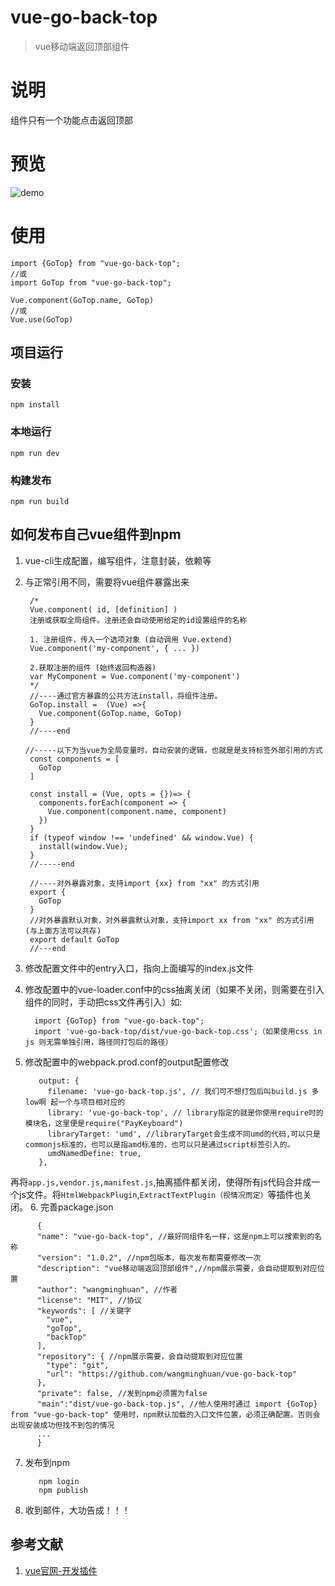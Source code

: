 # vue-go-back-top

> vue移动端返回顶部组件
# 说明

组件只有一个功能点击返回顶部

# 预览

![demo](https://i.imgur.com/uNdhfpi.gif)

# 使用

    import {GoTop} from "vue-go-back-top";
    //或
    import GoTop from "vue-go-back-top";

    Vue.component(GoTop.name, GoTop)  
    //或
    Vue.use(GoTop)  






## 项目运行

### 安装
	npm install

### 本地运行
	npm run dev

### 构建发布
	npm run build

## 如何发布自己vue组件到npm
1. vue-cli生成配置，编写组件，注意封装，依赖等
2. 与正常引用不同，需要将vue组件暴露出来

		/* 
		Vue.component( id, [definition] )
		注册或获取全局组件。注册还会自动使用给定的id设置组件的名称
		
		1. 注册组件，传入一个选项对象 (自动调用 Vue.extend)
		Vue.component('my-component', { ... })
		
		2.获取注册的组件 (始终返回构造器)
		var MyComponent = Vue.component('my-component')
		*/
		//----通过官方暴露的公共方法install，将组件注册。
		GoTop.install =  (Vue) =>{
		  Vue.component(GoTop.name, GoTop)
		}
		//----end

       //-----以下为当vue为全局变量时，自动安装的逻辑，也就是是支持标签外部引用的方式
		const components = [
		  GoTop
		]
		
		const install = (Vue, opts = {})=> {
		  components.forEach(component => {
		    Vue.component(component.name, component)
		  })
		}
		if (typeof window !== 'undefined' && window.Vue) {
		  install(window.Vue);
		}
        //-----end
       
		//----对外暴露对象，支持import {xx} from "xx" 的方式引用
		export {
		  GoTop
		}
		//对外暴露默认对象，对外暴露默认对象，支持import xx from "xx" 的方式引用(与上面方法可以共存)
		export default GoTop
        //---end

3. 修改配置文件中的entry入口，指向上面编写的index.js文件
4. 修改配置中的vue-loader.conf中的css抽离关闭（如果不关闭，则需要在引入组件的同时，手动把css文件再引入）如:  

		 import {GoTop} from "vue-go-back-top";
		 import 'vue-go-back-top/dist/vue-go-back-top.css';（如果使用css in js 则无需单独引用，路径同打包后的路径）
5. 修改配置中的webpack.prod.conf的output配置修改

	      output: {
		    filename: 'vue-go-back-top.js', // 我们可不想打包后叫build.js 多low啊 起一个与项目相对应的
		    library: 'vue-go-back-top', // library指定的就是你使用require时的模块名，这里便是require("PayKeyboard")
		    libraryTarget: 'umd', //libraryTarget会生成不同umd的代码,可以只是commonjs标准的，也可以是指amd标准的，也可以只是通过script标签引入的。
		    umdNamedDefine: true,
		  },
再将`app.js,vendor.js,manifest.js`,抽离插件都关闭，使得所有js代码合并成一个js文件。将`HtmlWebpackPlugin`,`ExtractTextPlugin（视情况而定）`等插件也关闭。
6. 完善package.json

		  {
 		  "name": "vue-go-back-top", //最好同组件名一样，这是npm上可以搜索到的名称
		  "version": "1.0.2", //npm包版本，每次发布都需要修改一次
		  "description": "vue移动端返回顶部组件",//npm展示需要，会自动提取到对应位置
		  "author": "wangminghuan", //作者
		  "license": "MIT", //协议
		  "keywords": [ //关键字
		    "vue",
		    "goTop",
		    "backTop"
		  ],
		  "repository": { //npm展示需要，会自动提取到对应位置
		    "type": "git",
		    "url": "https://github.com/wangminghuan/vue-go-back-top"
		  },
		  "private": false, //发到npm必须置为false
		  "main":"dist/vue-go-back-top.js", //他人使用时通过 import {GoTop} from "vue-go-back-top" 使用时，npm默认加载的入口文件位置，必须正确配置。否则会出现安装成功但找不到包的情况
          ...
          }
7. 发布到npm

	      npm login
	      npm publish
8. 收到邮件，大功告成！！！

## 参考文献

1. [vue官网-开发插件](https://cn.vuejs.org/v2/guide/plugins.html#%E5%BC%80%E5%8F%91%E6%8F%92%E4%BB%B6)
